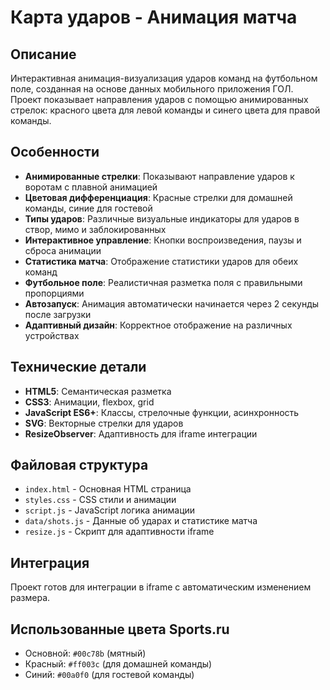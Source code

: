 # Карта ударов - Анимация матча

## Описание

Интерактивная анимация-визуализация ударов команд на футбольном поле, созданная на основе данных мобильного приложения ГОЛ. Проект показывает направления ударов с помощью анимированных стрелок: красного цвета для левой команды и синего цвета для правой команды.

## Особенности

- **Анимированные стрелки**: Показывают направление ударов к воротам с плавной анимацией
- **Цветовая дифференциация**: Красные стрелки для домашней команды, синие для гостевой
- **Типы ударов**: Различные визуальные индикаторы для ударов в створ, мимо и заблокированных
- **Интерактивное управление**: Кнопки воспроизведения, паузы и сброса анимации
- **Статистика матча**: Отображение статистики ударов для обеих команд
- **Футбольное поле**: Реалистичная разметка поля с правильными пропорциями
- **Автозапуск**: Анимация автоматически начинается через 2 секунды после загрузки
- **Адаптивный дизайн**: Корректное отображение на различных устройствах

## Технические детали

- **HTML5**: Семантическая разметка
- **CSS3**: Анимации, flexbox, grid
- **JavaScript ES6+**: Классы, стрелочные функции, асинхронность
- **SVG**: Векторные стрелки для ударов
- **ResizeObserver**: Адаптивность для iframe интеграции

## Файловая структура

- `index.html` - Основная HTML страница
- `styles.css` - CSS стили и анимации
- `script.js` - JavaScript логика анимации
- `data/shots.js` - Данные об ударах и статистике матча
- `resize.js` - Скрипт для адаптивности iframe

## Интеграция

Проект готов для интеграции в iframe с автоматическим изменением размера.

## Использованные цвета Sports.ru

- Основной: `#00c78b` (мятный)
- Красный: `#ff003c` (для домашней команды)
- Синий: `#00a0f0` (для гостевой команды) 